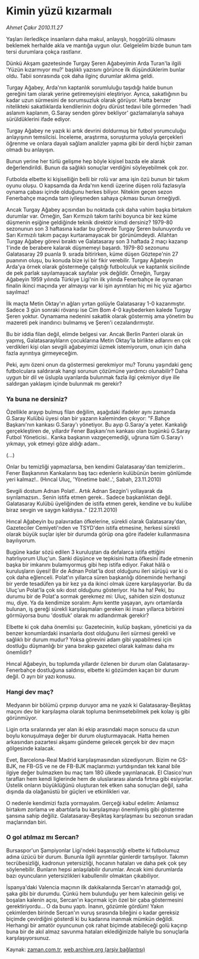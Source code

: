 # Kimin yüzü kızarmalı

*Ahmet Çakır 2010.11.27*

<td class="news-spot">
<p>Yaşları ilerledikçe insanların daha makul, anlayışlı, hoşgörülü olmasını beklemek herhalde akla ve mantığa uygun olur. Gelgelelim bizde bunun tam tersi durumlara çokça rastlanır.</p>
<p><p>Dünkü Akşam gazetesinde Turgay Şeren Ağabeyimin Arda Turan'la ilgili 'Yüzün kızarmıyor mu?' başlıklı yazısını görünce ilk düşündüklerim bunlar oldu. Tabii sonrasında çok daha ilginç durumlar aklıma geldi.
<p>Turgay Ağabey, Arda'nın kaptanlık sorumluluğu taşıdığı halde bunun gereğini tam olarak yerine getiremeyişini eleştiriyor. Ayrıca, sakatlığının bu kadar uzun sürmesini de sorumsuzluk olarak görüyor. Hatta benzer nitelikteki sakatlıklarda kendilerinin doğru dürüst tedavi bile görmeden 'hadi aslanım kaplanım, G.Saray senden görev bekliyor' gazlamalarıyla sahaya sürüldüklerini ifade ediyor.
<p>Turgay Ağabey ne yazık ki artık devrini doldurmuş bir futbol yorumculuğu anlayışının temsilcisi. İnceleme, araştırma, soruşturma yoluyla gerçekleri öğrenme ve onlara dayalı sağlam analizler yapma gibi bir derdi hiçbir zaman olmadı bu anlayışın.
<p>Bunun yerine her türlü gelişme hep böyle kişisel bazda ele alarak değerlendirildi. Bunun da sağlıklı sonuçlar verdiğini söyleyebilmek çok zor.
<p>Futbolda elbette ki kişiselliğin belli bir rolü var ama işin özü bunun bir takım oyunu oluşu. O kapsamda da Arda'nın kendi üzerine düşen rolü fazlasıyla oynama çabası içinde olduğunu herkes biliyor. Nitekim geçen sezon Fenerbahçe maçında tam iyileşmeden sahaya çıkması bunun örneğiydi.
<p>Ancak Turgay Ağabey açısından bu noktada çok daha vahim başka birtakım durumlar var. Örneğin, Sarı Kırmızılı takım tarihi boyunca bir kez küme düşmenin eşiğine geldiğinde teknik direktör kimdi dersiniz? 1979-80 sezonunun son 3 haftasına kadar bu görevde Turgay Şeren bulunuyordu ve Sarı Kırmızılı takım paçayı kurtaramayacak bir görünümdeydi. Allahtan Turgay Ağabey görevi bıraktı ve Galatasaray son 3 haftada 2 maçı kazanıp 1'inde de berabere kalarak düşmemeyi başardı. 1979-80 sezonunu Galatasaray 29 puanla 9. sırada bitirirken, küme düşen Göztepe'nin 27 puanının oluşu, bu konuda bize iyi bir fikir verebilir. Turgay Ağabeyin Arda'ya örnek olarak göstermeğe çalıştığı futbolculuk ve kaptanlık sicilinde de pek parlak sayılamayacak sayfalar yok değildir. Örneğin, Turgay Ağabeyin 1959 yılında Türkiye Ligi'nin ilk yılında Fenerbahçe ile oynanan finalin ikinci maçında yer almayışı var ki işin ayrıntıları hiç mi hiç yüz ağartıcı sayılmaz!
<p>İlk maçta Metin Oktay'ın ağları yırtan golüyle Galatasaray 1-0 kazanmıştır. Sadece 3 gün sonraki rövanşı ise Cim Bom 4-0 kaybederken kalede Turgay Şeren yoktur. Oynamama nedenini sakatlık olarak göstermiş ama yönetim bu mazereti pek inandırıcı bulmamış ve Şeren'i cezalandırmıştır.
<p>Bu bir iddia filan değil, elimde belgesi var. Ancak Berlin Panteri olarak ün yapmış, Galatasaraylıların çocuklarına Metin Oktay'la birlikte adlarını en çok verdikleri kişi olan sevgili ağabeyimizi üzmek istemiyorum, onun için daha fazla ayrıntıya girmeyeceğim.
<p>Peki, aynı özeni onun da göstermesi gerekmiyor mu? Torunu yaşındaki genç futbolculara saldırarak hangi sorunun çözümüne yardımcı olunabilir? Daha uygun bir dil ve üslupla uyarılarda bulunmak fazla ilgi çekmiyor diye ille saldırgan yaklaşım içinde bulunmak mı gerekir?
<p>
<p><h3>Ya buna ne dersiniz?</h3>
<p>Özellikle arayıp bulmuş filan değilim, aşağıdaki ifadeler aynı zamanda G.Saray Kulübü üyesi olan bir yazarın kaleminden çıkıyor: "F.Bahçe Başkanı'nın kankası G.Saray'ı yönetiyor. Bu ayıp G.Saray'a yeter. Kankalığı gerçekleştiren de, yıllardır Fener Başkanı'nın kankası olan bugünkü G.Saray Futbol Yöneticisi.. Kanka başkanın vazgeçemediği, uğruna tüm G.Saray'ı yıkmayı, yok etmeyi göze aldığı adam..
<p>(...)
<p>Onlar bu temizliği yapmazlarsa, ben kendimi Galatasaray'dan temizlerim.. Fener Başkanının Kankalarını baş tacı edenlerin kulübünün benim gönlümde yeri kalmaz!.. (Hıncal Uluç, 'Yönetime bak!..', Sabah, 23.11.2010)
<p> Sevgili dostum Adnan Polat!.. Artık Adnan Sezgin'i yollayarak da sıyrılamazsın.. Senin istifa etmen gerek.. Sadece başkanlıktan değil. Galatasaray Kulübü üyeliğinden de istifa etmen gerek, kendine ve bu kulübe biraz sevgin ve saygın kaldıysa.." (22.11.2010)
<p> Hıncal Ağabeyin bu palavradan öfkelerine, sürekli olarak Galatasaray'dan, Gazeteciler Cemiyeti'nden ve TSYD'den istifa etmesine, herkesi sürekli olarak büyük suçlar işler bir durumda görüp ona göre ifadeler kullanmasına bayılıyorum.
<p> Bugüne kadar sözü edilen 3 kuruluştan da defalarca istifa ettiğini hatırlıyorum Uluç'un. Sanki düşünce ve tepkisini hatta öfkesini ifade etmenin başka bir imkanını bulamıyormuş gibi hep istifa ediyor. Fakat hâlâ o kuruluşların üyesi! Bir de Adnan Polat'la dost olduğunu ileri sürüşü var ki o çok daha eğlenceli. Polat'ın yıllarca süren başkanlığı döneminde herhangi bir yerde tesadüfen ya bir kez ya da ikinci olmak üzere karşılaşıyorlar. Bu da Uluç'un Polat'la çok sıkı dost olduğunu gösteriyor. Ha ha ha! Peki, bu durumu bir de Polat'a sormak gerekmez mi: Uluç, sahiden sizin dostunuz mu, diye. Ya da kendimize soralım: Aynı kentte yaşayan, aynı ortamlarda bulunan, iş gereği sürekli karşılaşmaları gereken iki insan yıllarca birbirini görmüyorsa bunu 'dostluk' olarak mı adlandırmak gerekir?
<p> Elbette ki çok daha önemlisi şu: Gazetecinin, kulüp başkanı, yöneticisi ya da benzer konumlardaki insanlarla dost olduğunu ileri sürmesi gerekli ve sağlıklı bir durum mudur? Yoksa görevini adam gibi yapabilmesi için dostluğu düşmanlığı bir yana bırakıp gazeteci olarak kalması daha mı önemlidir?
<p> Hıncal Ağabeyin, bu toplumda yıllardır özlenen bir durum olan Galatasaray-Fenerbahçe dostluğuna saldırısı, elbette ki gözümden kaçan bir durum değil. O ayrı bir yazı konusu.
<p><h3>Hangi dev maç?</h3>
<p>Medyanın bir bölümü çırpınıp duruyor ama ne yazık ki Galatasaray-Beşiktaş maçını dev bir karşılaşma olarak topluma benimsetebilmek pek kolay iş gibi görünmüyor.
<p>Ligin orta sıralarında yer alan iki ekip arasındaki maçın sonucu da uzun boylu konuşulmaya değer bir durum oluşturmayacak. Hatta hemen arkasından pazartesi akşamı gündeme gelecek gerçek bir dev maçın gölgesinde kalacak.
<p>Evet, Barcelona-Real Madrid karşılaşmasından sözediyorum. Bizim ne GS-BJK, ne FB-GS ve ne de FB-BJK maçlarımızı yurtdışından tek kanal bile ilgiye değer bulmazken bu maç tam 180 ülkede yayınlanacak. El Clasico'nun tarafları hem kendi liglerinde hem de uluslararası alanda fırtına gibi esiyorlar. Üstelik onların büyüklüğünü oluşturan tek etken saha sonuçları değil, saha dışında da olağanüstü bir güçleri ve etkinlikleri var.
<p>O nedenle kendimizi fazla yormayalım. Gerçeği kabul edelim: Anlamsız birtakım zorlama ve abartılarla bu karşılaşmayı önemliymiş gibi gösterme şansına sahip değiliz. Galatasaray-Beşiktaş karşılaşması bu sezonun sıradan maçlarından biri.
<p><h3>O gol atılmaz mı Sercan?</h3>
<p>Bursaspor'un Şampiyonlar Ligi'ndeki başarısızlığı elbette ki futbolumuz adına üzücü bir durum. Bununla ilgili ayrıntılar günlerdir tartışılıyor. Takımın tecrübesizliği, kadronun yetersizliği, hocanın hataları ve daha pek çok şey söylenebilir. Bunların hepsi anlaşılabilir durumlar. Ancak kimi durumlarda bazı oyuncuların yetersizlikleri kabullenilir olmaktan çıkabiliyor.
<p>İspanya'daki Valencia maçının ilk dakikalarında Sercan'ın atamadığı gol, şaka gibi bir durumdu. Çünkü hem bulunduğu yer hem kalecinin gelişi ve boşalan kalenin açısı, Sercan'ın kaçırmak için özel bir çaba göstermesini gerektiriyordu... O da bunu yaptı. İnanın, gözümle gördüm! Yakın çekimlerden birinde Sercan'ın vuruş sırasında bileğini o kadar gereksiz biçimde çevirdiğini gösterdi ki bu kadarına inanmak mümkün değildi. Herhangi bir amatör oyuncunun çok rahat biçimde atabileceği golü kaçırıp buna bir de akıl almaz savunma hataları eklediğinizde haliyle bu sonuçlarla karşılaşıyorsunuz.</p>
<a href="http://web.archive.org/web/20101130054711/mailto:a.cakir@zaman.com.tr">
</a></p></p></p></p></p></p></p></p></p></p></p></p></p></p></p></p></p></p></p></p></p></p></p></p></p></p></p></td>

Kaynak: [zaman.com.tr](http://zaman.com.tr/yazar.do?yazino=1057486), [web.archive.org (arşiv bağlantısı)](http://web.archive.org/web/20101130054711/http://zaman.com.tr/yazar.do?yazino=1057486)
